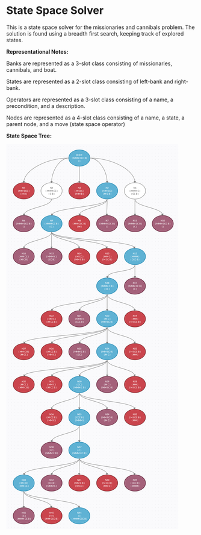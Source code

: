# State Space Solver

This is a state space solver for the missionaries and cannibals problem. The
solution is found using a breadth first search, keeping track of explored states.

**Representational Notes:**

Banks are represented as a 3-slot class consisting of
missionaries, cannibals, and boat.

States are represented as a 2-slot class consisting of
left-bank and right-bank.

Operators are represented as a 3-slot class consisting of
a name, a precondition, and a description.

Nodes are represented as a 4-slot class consisting of
a name, a state, a parent node, and a move (state space operator)

**State Space Tree:**

![State Space Tree](./MC_Solver_Diagram.png)